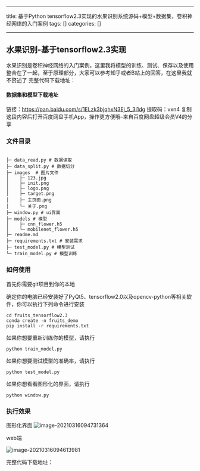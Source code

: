 
--- 
title:  基于Python tensorflow2.3实现的水果识别系统源码+模型+数据集，卷积神经网络的入门案例 
tags: []
categories: [] 

---
## 水果识别-基于tensorflow2.3实现

水果识别是卷积神经网络的入门案例，这里我将模型的训练、测试、保存以及使用整合在了一起，至于原理部分，大家可以参考知乎或者B站上的回答，在这里我就不赘述了 完整代码下载地址：

#### 数据集和模型下载地址

>  
 链接：https://pan.baidu.com/s/1ELzk3bjqhxN3Ej_5_3i1dg 提取码：vxn4 复制这段内容后打开百度网盘手机App，操作更方便哦–来自百度网盘超级会员V4的分享 


### 文件目录

```

├─ data_read.py # 数据读取
├─ data_split.py # 数据切分
├─ images  # 图片文件
│    ├─ 123.jpg
│    ├─ init.png
│    ├─ logo.png
│    ├─ target.png
│    ├─ 主页面.png
│    └─ 关于.png
├─ window.py # ui界面
├─ models # 模型
│    ├─ cnn_flower.h5
│    └─ mobilenet_flower.h5
├─ readme.md 
├─ requirements.txt # 安装需求
├─ test_model.py # 模型测试
└─ train_model.py # 模型训练

```

### 如何使用

首先你需要git项目到你的本地

确定你的电脑已经安装好了PyQt5、tensorflow2.0以及opencv-python等相关软件，你可以执行下列命令进行安装

```
cd fruits_tensorflow2.3
conda create -n fruits_demo 
pip install -r requirements.txt

```

如果你想要重新训练你的模型，请执行

```
python train_model.py

```

如果你想要测试模型的准确率，请执行

```
python test_model.py

```

如果你想看看图形化的界面，请执行

```
python window.py

```

### 执行效果

图形化界面 <img src="https://img-blog.csdnimg.cn/img_convert/ac8389ecddf5a9ec46dccfa4ca8351ba.png" alt="image-20210316094731364">

web端

<img src="https://img-blog.csdnimg.cn/img_convert/744cb15a2c6ddb110587a899c4ab1a1e.png" alt="image-20210316094613981">

完整代码下载地址：
